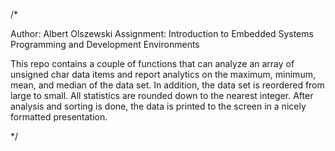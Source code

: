 /* 

Author: Albert Olszewski
Assignment: Introduction to Embedded Systems Programming and Development Environments

This repo contains a couple of functions that can analyze an array of unsigned char data items and report analytics on the maximum, minimum, mean, and median of the data set. 
In addition, the data set is reordered from large to small. All statistics are rounded down to the nearest integer. After analysis and sorting is done, the data is printed to the screen in a nicely formatted presentation. 

*/
